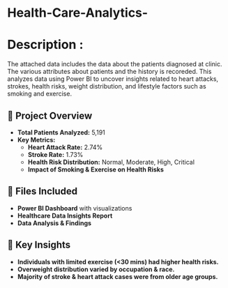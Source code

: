 # Health-Care-Analytics-

# Description :
The attached data includes the data about the patients diagnosed at clinic.
The various attributes about patients and the history is recoreded.
This analyzes data using Power BI to uncover insights related to heart attacks, strokes, health risks, weight distribution, and lifestyle factors such as smoking and exercise.  

## 📌 Project Overview  
- **Total Patients Analyzed:** 5,191  
- **Key Metrics:**
  - **Heart Attack Rate:** 2.74%  
  - **Stroke Rate:** 1.73%  
  - **Health Risk Distribution:** Normal, Moderate, High, Critical  
  - **Impact of Smoking & Exercise on Health Risks**  

## 📂 Files Included  
- **Power BI Dashboard** with visualizations  
- **Healthcare Data Insights Report**  
- **Data Analysis & Findings**   

## 🚀 Key Insights  
- **Individuals with limited exercise (<30 mins) had higher health risks.**  
- **Overweight distribution varied by occupation & race.**  
- **Majority of stroke & heart attack cases were from older age groups.**  
